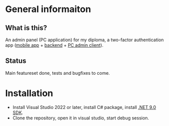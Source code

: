 # General informaiton
## What is this?
An admin panel (PC application) for my diploma, a two-factor authentication app ([mobile app](https://github.com/Zaqzxcswsde/diplomamobile) + [backend](https://github.com/Zaqzxcswsde/diplomabackend) + [PC admin client](https://github.com/Zaqzxcswsde/diplomaadminpanel)).
## Status
Main featureset done, tests and bugfixes to come.

# Installation
- Install Visual Studio 2022 or later, install C# package, install [.NET 9.0 SDK](https://dotnet.microsoft.com/ru-ru/download/dotnet/9.0).
- Clone the repository, open it in visual studio, start debug session.
